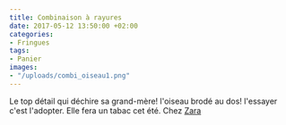 ```yaml
---
title: Combinaison à rayures
date: 2017-05-12 13:50:00 +02:00
categories:
- Fringues
tags:
- Panier
images:
- "/uploads/combi_oiseau1.png"
---
```


Le top détail qui déchire sa grand-mère! l'oiseau brodé au dos! l'essayer c'est l'adopter. Elle fera un tabac cet été. Chez [Zara](https://www.zara.com/fr/fr/femme/nouveaut%C3%A9s/combinaison-brod%C3%A9e-dans-le-dos-c805003p4581553.html)
